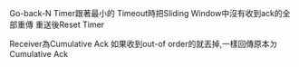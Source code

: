 Go-back-N
Timer跟著最小的
Timeout時把Sliding Window中沒有收到ack的全部重傳
重送後Reset Timer

Receiver為Cumulative Ack
如果收到out-of order的就丟掉,一樣回傳原本ㄉCumulative Ack